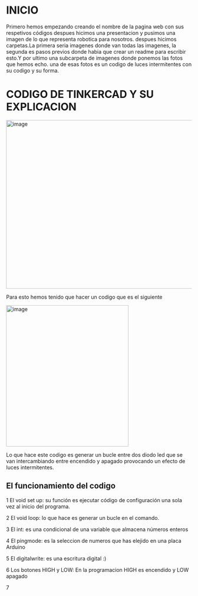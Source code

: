 # INICIO
Primero hemos empezando creando el nombre de la pagina web con sus respetivos códigos despues hicimos una presentacion y pusimos una imagen de lo que representa robotica para nosotros.
despues hicimos carpetas.La primera seria imagenes donde van todas las imagenes, la segunda es pasos previos donde habia que crear un readme para escribir esto.Y por ultimo una subcarpeta de imagenes donde ponemos las fotos que hemos echo.
una de esas fotos es un codigo de luces intermitentes con su codigo y su forma.
# CODIGO DE TINKERCAD Y SU EXPLICACION
<img width="568" height="457" alt="image" src="https://github.com/user-attachments/assets/5281ac29-472b-4d43-8ba1-a327870bf450" />

Para esto hemos tenido que hacer un codigo que es el siguiente

<img width="332" height="383" alt="image" src="https://github.com/user-attachments/assets/30ae8b77-d8ad-4919-b8d4-71a6325249ac" />

Lo que hace este codigo es generar un bucle entre dos diodo led que se van intercambiando entre encendido y apagado provocando un efecto de luces intermitentes.
## El funcionamiento del codigo
1 El void set up: su función es ejecutar código de configuración una sola vez al inicio del programa.

2 El void loop: lo que hace es generar un bucle en el comando.

3 El int: es una condicional de una variable que almacena números enteros

4 El pingmode: es la seleccion de numeros que has elejido en una placa Arduino

5 El digitalwrite: es  una escritura digital :)

6 Los botones HIGH y LOW: En la programacion HIGH es encendido y LOW apagado

7
